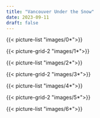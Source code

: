 ```yaml
---
title: "Vancouver Under the Snow"
date: 2023-09-11
draft: false
---
```


{{< picture-list "images/0*">}}

{{< picture-grid-2 "images/1*">}}

{{< picture-list "images/2*">}}

{{< picture-grid-2 "images/3*">}}

{{< picture-list "images/4*">}}

{{< picture-grid-2 "images/5*">}}

{{< picture-list "images/6*">}}